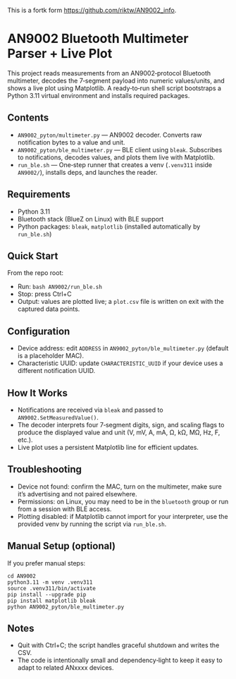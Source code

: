 This is a fortk form https://github.com/riktw/AN9002_info.

# AN9002 Bluetooth Multimeter Parser + Live Plot

This project reads measurements from an AN9002‑protocol Bluetooth multimeter, decodes the 7‑segment payload into numeric values/units, and shows a live plot using Matplotlib. A ready‑to‑run shell script bootstraps a Python 3.11 virtual environment and installs required packages.

## Contents
- `AN9002_pyton/multimeter.py` — AN9002 decoder. Converts raw notification bytes to a value and unit.
- `AN9002_pyton/ble_multimeter.py` — BLE client using `bleak`. Subscribes to notifications, decodes values, and plots them live with Matplotlib.
- `run_ble.sh` — One‑step runner that creates a venv (`.venv311` inside `AN9002/`), installs deps, and launches the reader.

## Requirements
- Python 3.11
- Bluetooth stack (BlueZ on Linux) with BLE support
- Python packages: `bleak`, `matplotlib` (installed automatically by `run_ble.sh`)

## Quick Start
From the repo root:

- Run: `bash AN9002/run_ble.sh`
- Stop: press Ctrl+C
- Output: values are plotted live; a `plot.csv` file is written on exit with the captured data points.

## Configuration
- Device address: edit `ADDRESS` in `AN9002_pyton/ble_multimeter.py` (default is a placeholder MAC).
- Characteristic UUID: update `CHARACTERISTIC_UUID` if your device uses a different notification UUID.

## How It Works
- Notifications are received via `bleak` and passed to `AN9002.SetMeasuredValue()`.
- The decoder interprets four 7‑segment digits, sign, and scaling flags to produce the displayed value and unit (V, mV, A, mA, Ω, kΩ, MΩ, Hz, F, etc.).
- Live plot uses a persistent Matplotlib line for efficient updates.

## Troubleshooting
- Device not found: confirm the MAC, turn on the multimeter, make sure it’s advertising and not paired elsewhere.
- Permissions: on Linux, you may need to be in the `bluetooth` group or run from a session with BLE access.
- Plotting disabled: if Matplotlib cannot import for your interpreter, use the provided venv by running the script via `run_ble.sh`.

## Manual Setup (optional)
If you prefer manual steps:

```
cd AN9002
python3.11 -m venv .venv311
source .venv311/bin/activate
pip install --upgrade pip
pip install matplotlib bleak
python AN9002_pyton/ble_multimeter.py
```

## Notes
- Quit with Ctrl+C; the script handles graceful shutdown and writes the CSV.
- The code is intentionally small and dependency‑light to keep it easy to adapt to related ANxxxx devices.
